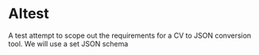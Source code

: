 # AItest
A test attempt to scope out the requirements for a CV to JSON conversion tool. We will use a set JSON schema
